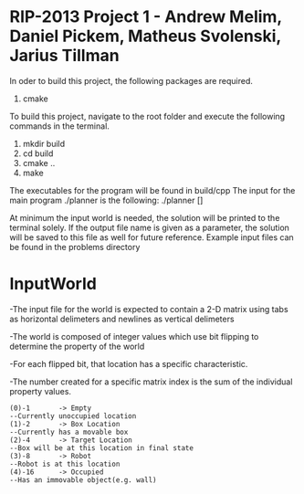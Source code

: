 RIP-2013 Project 1 - Andrew Melim, Daniel Pickem, Matheus Svolenski, Jarius Tillman
========
In oder to build this project, the following packages are required.
1) cmake

To build this project, navigate to the root folder and execute the following commands in the terminal.
1) mkdir build
2) cd build
3) cmake ..
4) make

The executables for the program will be found in build/cpp
The input for the main program ./planner is the following:
./planner <inputworld> [<output file>]

At minimum the input world is needed, the solution will be printed to the terminal solely.
If the output file name is given as a parameter, the solution will be saved to this file as well for future reference.
Example input files can be found in the problems directory


InputWorld
===========
-The input file for the world is expected to contain a 2-D matrix using tabs as horizontal delimeters and newlines as vertical delimeters

-The world is composed of integer values which use bit flipping to determine the property of the world

-For each flipped bit, that location has a specific characteristic.

-The number created for a specific matrix index is the sum of the individual property values.

	(0)-1 		-> Empty
	--Currently unoccupied location
	(1)-2 		-> Box Location
	--Currently has a movable box
	(2)-4 		-> Target Location
	--Box will be at this location in final state
	(3)-8 		-> Robot
	--Robot is at this location
	(4)-16		-> Occupied
	--Has an immovable object(e.g. wall)



